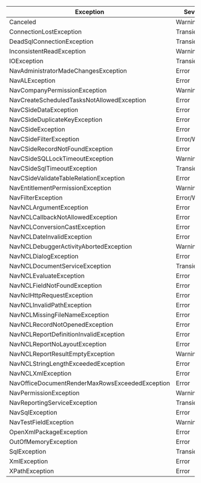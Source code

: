 | Exception | Severity | Explanation | 
| --------- | -------- | ----------- |
|Canceled|Warning|[Read more](#Canceled)|
|ConnectionLostException|TransientError|[Read more](#ConnectionLostException)|
|DeadSqlConnectionException|TransientError|[Read more](#DeadSqlConnectionException)|
|InconsistentReadException|Warning|[Read more](#InconsistentReadException)|
|IOException|TransientError|[Read more](#IOException)|
|NavAdministratorMadeChangesException|Error|[Read more](#NavAdministratorMadeChangesException)|
|NavALException|Error|[Read more](#NavALException)|
|NavCompanyPermissionException|Warning|[Read more](#NavCompanyPermissionException)|
|NavCreateScheduledTasksNotAllowedException|Error|[Read more](#NavCreateScheduledTasksNotAllowedException)|
|NavCSideDataException|Error|[Read more](#NavCSideDataException)|
|NavCSideDuplicateKeyException|Error|[Read more](#NavCSideDuplicateKeyException)|
|NavCSideException|Error|[Read more](#NavCSideException)|
|NavCSideFilterException|Error/Warning|[Read more](#NavCSideFilterException)|
|NavCSideRecordNotFoundException|Error|[Read more](#NavCSideRecordNotFoundException)|
|NavCSideSQLLockTimeoutException|Warning|[Read more](#NavCSideSQLLockTimeoutException)|
|NavCSideSqlTimeoutException|TransientError|[Read more](#NavCSideSqlTimeoutException)|
|NavCSideValidateTableRelationException|Error|[Read more](#NavCSideValidateTableRelationException)|
|NavEntitlementPermissionException|Warning|[Read more](#NavEntitlementPermissionException)|
|NavFilterException|Error/Warning|[Read more](#NavFilterException)|
|NavNCLArgumentException|Error|[Read more](#NavNCLArgumentException)|
|NavNCLCallbackNotAllowedException|Error|[Read more](#NavNCLCallbackNotAllowedException)|
|NavNCLConversionCastException|Error|[Read more](#NavNCLConversionCastException)|
|NavNCLDateInvalidException|Error|[Read more](#NavNCLDateInvalidException)|
|NavNCLDebuggerActivityAbortedException|Warning|[Read more](#NavNCLDebuggerActivityAbortedException)|
|NavNCLDialogException|Error|[Read more](#NavNCLDialogException)|
|NavNCLDocumentServiceException|TransientError|[Read more](#NavNCLDocumentServiceException)|
|NavNCLEvaluateException|Error|[Read more](#NavNCLEvaluateException)|
|NavNCLFieldNotFoundException|Error|[Read more](#NavNCLFieldNotFoundException)|
|NavNclHttpRequestException|Error|[Read more](#NavNclHttpRequestException)|
|NavNCLInvalidPathException|Error|[Read more](#NavNCLInvalidPathException)|
|NavNCLMissingFileNameException|Error|[Read more](#NavNCLMissingFileNameException)|
|NavNCLRecordNotOpenedException|Error|[Read more](#NavNCLRecordNotOpenedException)|
|NavNCLReportDefinitionInvalidException|Error|[Read more](#NavNCLReportDefinitionInvalidException)|
|NavNCLReportNoLayoutException|Error|[Read more](#NavNCLReportNoLayoutException)|
|NavNCLReportResultEmptyException|Warning|[Read more](#NavNCLReportResultEmptyException)|
|NavNCLStringLengthExceededException|Error|[Read more](#NavNCLStringLengthExceededException)|
|NavNCLXmlException|Error|[Read more](#NavNCLXmlException)|
|NavOfficeDocumentRenderMaxRowsExceededException|Error|[Read more](#NavOfficeDocumentRenderMaxRowsExceededException)|
|NavPermissionException|Warning|[Read more](#NavPermissionException)|
|NavReportingServiceException|TransientError|[Read more](#NavReportingServiceException)|
|NavSqlException|Error|[Read more](#NavSqlException)|
|NavTestFieldException|Warning|[Read more](#NavTestFieldException)|
|OpenXmlPackageException|Error|[Read more](#OpenXmlPackageException)|
|OutOfMemoryException|Error|[Read more](#OutOfMemoryException)|
|SqlException|TransientError|[Read more](#SqlException)|
|XmlException|Error|[Read more](#XmlException)|
|XPathException|Error|[Read more](#XPathException)|
